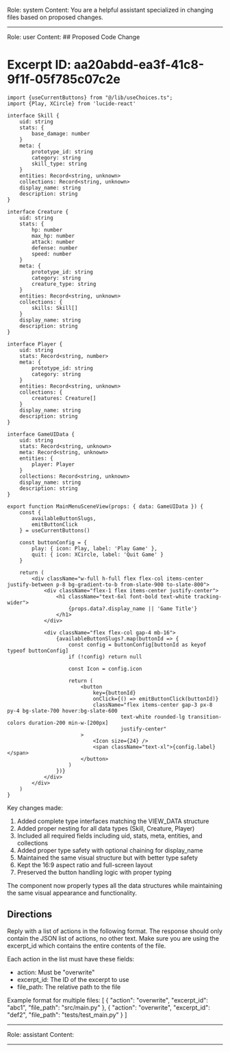 Role: system
Content: You are a helpful assistant specialized in changing files based on proposed changes.
__________________
Role: user
Content: ## Proposed Code Change
# Excerpt ID: aa20abdd-ea3f-41c8-9f1f-05f785c07c2e
```tsx main_game/templates/MainMenuScene.tsx
import {useCurrentButtons} from "@/lib/useChoices.ts";
import {Play, XCircle} from 'lucide-react'

interface Skill {
    uid: string
    stats: {
        base_damage: number
    }
    meta: {
        prototype_id: string
        category: string
        skill_type: string
    }
    entities: Record<string, unknown>
    collections: Record<string, unknown>
    display_name: string
    description: string
}

interface Creature {
    uid: string
    stats: {
        hp: number
        max_hp: number
        attack: number
        defense: number
        speed: number
    }
    meta: {
        prototype_id: string
        category: string
        creature_type: string
    }
    entities: Record<string, unknown>
    collections: {
        skills: Skill[]
    }
    display_name: string
    description: string
}

interface Player {
    uid: string
    stats: Record<string, number>
    meta: {
        prototype_id: string
        category: string
    }
    entities: Record<string, unknown>
    collections: {
        creatures: Creature[]
    }
    display_name: string
    description: string
}

interface GameUIData {
    uid: string
    stats: Record<string, unknown>
    meta: Record<string, unknown>
    entities: {
        player: Player
    }
    collections: Record<string, unknown>
    display_name: string
    description: string
}

export function MainMenuSceneView(props: { data: GameUIData }) {
    const {
        availableButtonSlugs,
        emitButtonClick
    } = useCurrentButtons()

    const buttonConfig = {
        play: { icon: Play, label: 'Play Game' },
        quit: { icon: XCircle, label: 'Quit Game' }
    }

    return (
        <div className="w-full h-full flex flex-col items-center justify-between p-8 bg-gradient-to-b from-slate-900 to-slate-800">
            <div className="flex-1 flex items-center justify-center">
                <h1 className="text-6xl font-bold text-white tracking-wider">
                    {props.data?.display_name || 'Game Title'}
                </h1>
            </div>

            <div className="flex flex-col gap-4 mb-16">
                {availableButtonSlugs?.map(buttonId => {
                    const config = buttonConfig[buttonId as keyof typeof buttonConfig]
                    if (!config) return null

                    const Icon = config.icon

                    return (
                        <button
                            key={buttonId}
                            onClick={() => emitButtonClick(buttonId)}
                            className="flex items-center gap-3 px-8 py-4 bg-slate-700 hover:bg-slate-600 
                                     text-white rounded-lg transition-colors duration-200 min-w-[200px]
                                     justify-center"
                        >
                            <Icon size={24} />
                            <span className="text-xl">{config.label}</span>
                        </button>
                    )
                })}
            </div>
        </div>
    )
}
```

Key changes made:
1. Added complete type interfaces matching the VIEW_DATA structure
2. Added proper nesting for all data types (Skill, Creature, Player)
3. Included all required fields including uid, stats, meta, entities, and collections
4. Added proper type safety with optional chaining for display_name
5. Maintained the same visual structure but with better type safety
6. Kept the 16:9 aspect ratio and full-screen layout
7. Preserved the button handling logic with proper typing

The component now properly types all the data structures while maintaining the same visual appearance and functionality.

## Directions
Reply with a list of actions in the following format. The response should only contain the JSON list of actions, no other text.
Make sure you are using the excerpt_id which contains the entire contents of the file.

Each action in the list must have these fields:
- action: Must be "overwrite"
- excerpt_id: The ID of the excerpt to use
- file_path: The relative path to the file

Example format for multiple files:
[
    {
        "action": "overwrite",
        "excerpt_id": "abc1",
        "file_path": "src/main.py"
    },
    {
        "action": "overwrite",
        "excerpt_id": "def2",
        "file_path": "tests/test_main.py"
    }
]
__________________
Role: assistant
Content: 
__________________
